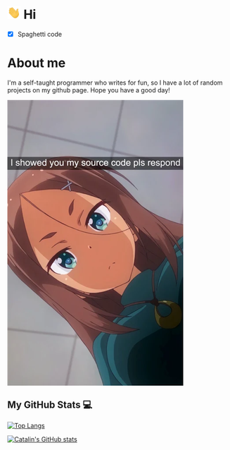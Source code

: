 # <img src="https://raw.githubusercontent.com/ABSphreak/ABSphreak/master/gifs/Hi.gif" width="30px"> Hi

- [x] Spaghetti code

# About me

<p float="left">
  <p>I'm a self-taught programmer who writes for fun, so I have a lot of random projects on my github page. Hope you have a good day!</p>
  <img src="https://raw.githubusercontent.com/jinx420/jinx420/main/misc/pls.png" align="center"/>
</p>


## My GitHub Stats 💻

[![Top Langs](https://github-readme-stats.vercel.app/api/top-langs/?username=jinx420&hide=java,html,css&theme=dracula)](https://github.com/anuraghazra/github-readme-stats)

[![Catalin's GitHub stats](https://github-readme-stats.vercel.app/api?username=jinx420&theme=dracula)](https://github.com/anuraghazra/github-readme-stats)
